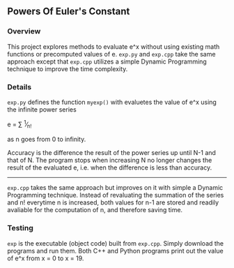 ## Powers Of Euler's Constant

### Overview

This project explores methods to evaluate e^x without using existing math functions or precomputed values of e. `exp.py` and `exp.cpp` take the same approach except that `exp.cpp` utilizes a simple Dynamic Programming technique to improve the time complexity.

### Details

`exp.py`  defines the function `myexp()` with evaluetes the value of e^x using the infinite power series

e = &sum; <sup>1</sup>&frasl;<sub>n!</sub>

as n goes from 0 to infinity.

Accuracy is the difference the result of the power series up until N-1 and that of N. The program stops when increasing N no longer changes the result of the evaluated e, i.e. when the difference is less than accuracy.

---

`exp.cpp` takes the same approach but improves on it with simple a Dynamic Programming technique. Instead of revaluating the summation of the series and n! everytime n is increased, both values for n-1 are stored and readily avaliable for the computation of n, and therefore saving time.

### Testing

`exp` is the executable (object code) built from `exp.cpp`. Simply download the programs and run them. Both C++ and Python programs print out the value of e^x from x = 0 to x = 19.
